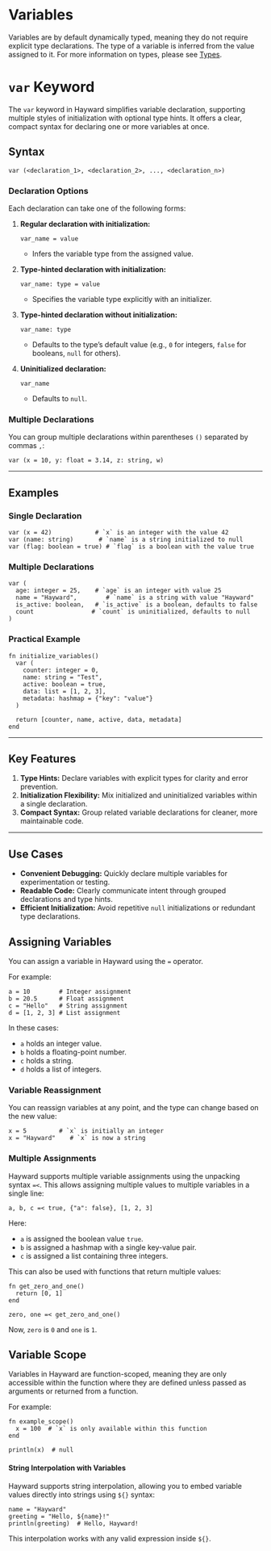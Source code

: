# Variables

Variables are by default dynamically typed, meaning they do not require explicit type declarations. The type of a variable is inferred from the value assigned to it. For more information on types, please see [Types](types.md).

# `var` Keyword

The `var` keyword in Hayward simplifies variable declaration, supporting multiple styles of initialization with optional type hints. It offers a clear, compact syntax for declaring one or more variables at once.

## Syntax

```hayward
var (<declaration_1>, <declaration_2>, ..., <declaration_n>)
```

### Declaration Options
Each declaration can take one of the following forms:
1. **Regular declaration with initialization:**
   ```hayward
   var_name = value
   ```
   - Infers the variable type from the assigned value.

2. **Type-hinted declaration with initialization:**
   ```hayward
   var_name: type = value
   ```
   - Specifies the variable type explicitly with an initializer.

3. **Type-hinted declaration without initialization:**
   ```hayward
   var_name: type
   ```
   - Defaults to the type’s default value (e.g., `0` for integers, `false` for booleans, `null` for others).

4. **Uninitialized declaration:**
   ```hayward
   var_name
   ```
   - Defaults to `null`.

### Multiple Declarations
You can group multiple declarations within parentheses `()` separated by commas `,`:
```hayward
var (x = 10, y: float = 3.14, z: string, w)
```

---

## Examples

### Single Declaration
```hayward
var (x = 42)            # `x` is an integer with the value 42
var (name: string)       # `name` is a string initialized to null
var (flag: boolean = true) # `flag` is a boolean with the value true
```

### Multiple Declarations
```hayward
var (
  age: integer = 25,    # `age` is an integer with value 25
  name = "Hayward",        # `name` is a string with value "Hayward"
  is_active: boolean,   # `is_active` is a boolean, defaults to false
  count                # `count` is uninitialized, defaults to null
)
```

### Practical Example
```hayward
fn initialize_variables()
  var (
    counter: integer = 0,
    name: string = "Test",
    active: boolean = true,
    data: list = [1, 2, 3],
    metadata: hashmap = {"key": "value"}
  )

  return [counter, name, active, data, metadata]
end
```

---

## Key Features
1. **Type Hints:** Declare variables with explicit types for clarity and error prevention.
2. **Initialization Flexibility:** Mix initialized and uninitialized variables within a single declaration.
3. **Compact Syntax:** Group related variable declarations for cleaner, more maintainable code.

---

## Use Cases
- **Convenient Debugging:** Quickly declare multiple variables for experimentation or testing.
- **Readable Code:** Clearly communicate intent through grouped declarations and type hints.
- **Efficient Initialization:** Avoid repetitive `null` initializations or redundant type declarations.

## Assigning Variables

You can assign a variable in Hayward using the `=` operator. 

For example:

```hayward
a = 10        # Integer assignment
b = 20.5      # Float assignment
c = "Hello"   # String assignment
d = [1, 2, 3] # List assignment
```

In these cases:
- `a` holds an integer value.
- `b` holds a floating-point number.
- `c` holds a string.
- `d` holds a list of integers.

### Variable Reassignment
You can reassign variables at any point, and the type can change based on the new value:

```hayward
x = 5         # `x` is initially an integer
x = "Hayward"    # `x` is now a string
```

### Multiple Assignments
Hayward supports multiple variable assignments using the unpacking syntax `=<`. This allows assigning multiple values to multiple variables in a single line:

```hayward
a, b, c =< true, {"a": false}, [1, 2, 3]
```

Here:
- `a` is assigned the boolean value `true`.
- `b` is assigned a hashmap with a single key-value pair.
- `c` is assigned a list containing three integers.

This can also be used with functions that return multiple values:

```hayward
fn get_zero_and_one()
  return [0, 1]
end

zero, one =< get_zero_and_one()
```

Now, `zero` is `0` and `one` is `1`.

## Variable Scope
Variables in Hayward are function-scoped, meaning they are only accessible within the function where they are defined unless passed as arguments or returned from a function.

For example:

```hayward
fn example_scope()
  x = 100  # `x` is only available within this function
end

println(x)  # null
```

#### String Interpolation with Variables
Hayward supports string interpolation, allowing you to embed variable values directly into strings using `${}` syntax:

```hayward
name = "Hayward"
greeting = "Hello, ${name}!"
println(greeting)  # Hello, Hayward!
```

This interpolation works with any valid expression inside `${}`.
